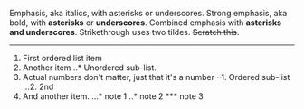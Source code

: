 Emphasis, aka italics, with asterisks or underscores.
Strong emphasis, aka bold, with **asterisks** or **underscores**.
Combined emphasis with **asterisks and underscores**.
Strikethrough uses two tildes. ~~Seratch this~~.

---
1. First ordered list item
2. Another item
  ..* Unordered sub-list.
3. Actual numbers don't matter, just that it's a number
··1. Ordered sub-list
...2. 2nd
4. And another item.
...* note 1
..* note 2
*** note 3
